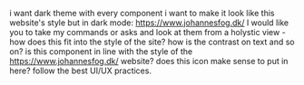 i want dark theme with every component
i want to make it look like this website's style but in dark mode: https://www.johannesfog.dk/
I would like you to take my commands or asks and look at them from a holystic view - how does this fit into the style of the site? how is the contrast on text and so on? is this component in line with the style of the https://www.johannesfog.dk/ website? does this icon make sense to put in here? follow the best UI/UX practices.
